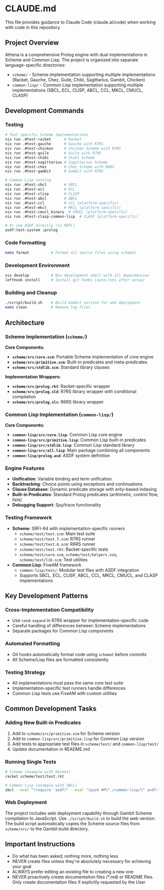 # CLAUDE.md

This file provides guidance to Claude Code (claude.ai/code) when working with code in this repository.

## Project Overview

Athena is a comprehensive Prolog engine with dual implementations in Scheme and Common Lisp. The project is organized into separate language-specific directories:

- `scheme/` - Scheme implementation supporting multiple implementations (Racket, Gauche, Chez, Guile, Chibi, Sagittarius, Gambit, Chicken)
- `common-lisp/` - Common Lisp implementation supporting multiple implementations (SBCL, ECL, CLISP, ABCL, CCL, MKCL, CMUCL, CLASP)

## Development Commands

### Testing
```bash
# Test specific Scheme implementations
nix run .#test-racket      # Racket
nix run .#test-gauche      # Gauche with R7RS
nix run .#test-chicken     # Chicken Scheme with R7RS
nix run .#test-guile       # Guile with R7RS
nix run .#test-chibi       # Chibi Scheme
nix run .#test-sagittarius # Sagittarius Scheme
nix run .#test-chez        # Chez Scheme with R6RS
nix run .#test-gambit      # Gambit with R7RS

# Common Lisp testing
nix run .#test-sbcl        # SBCL
nix run .#test-ecl         # ECL  
nix run .#test-clisp       # CLISP
nix run .#test-abcl        # ABCL
nix run .#test-ccl         # CCL (platform-specific)
nix run .#test-mkcl        # MKCL (platform-specific)
nix run .#test-cmucl_binary  # CMUCL (platform-specific)
nix run .#test-clasp-common-lisp  # CLASP (platform-specific)

# Or use ASDF directly (in REPL)
asdf:test-system :prolog
```

### Code Formatting
```bash
make format          # Format all source files using schemat
```

### Development Environment
```bash
nix develop          # Nix development shell with all dependencies
lefthook install     # Install git hooks (auto-runs after setup)
```

### Building and Cleanup
```bash
./script/build.sh    # Build Gambit version for web deployment
make clean           # Remove log files
```

## Architecture

### Scheme Implementation (`scheme/`)
**Core Components:**
- **`scheme/src/core.scm`**: Portable Scheme implementation of core engine
- **`scheme/src/primitive.scm`**: Built-in predicates and meta-predicates
- **`scheme/src/stdlib.scm`**: Standard library clauses

**Implementation Wrappers:**
- **`scheme/src/prolog.rkt`**: Racket-specific wrapper
- **`scheme/src/prolog.sld`**: R7RS library wrapper with conditional compilation
- **`scheme/src/prolog.sls`**: R6RS library wrapper

### Common Lisp Implementation (`common-lisp/`)
**Core Components:**
- **`common-lisp/src/core.lisp`**: Common Lisp core engine
- **`common-lisp/src/primitive.lisp`**: Common Lisp built-in predicates
- **`common-lisp/src/stdlib.lisp`**: Common Lisp standard library
- **`common-lisp/src/all.lisp`**: Main package combining all components
- **`common-lisp/prolog.asd`**: ASDF system definition

### Engine Features
- **Unification**: Variable binding and term unification
- **Backtracking**: Choice points using exceptions and continuations
- **Clause Database**: Dynamic predicate storage with arity-based indexing
- **Built-in Predicates**: Standard Prolog predicates (arithmetic, control flow, lists)
- **Debugging Support**: Spy/trace functionality

### Testing Framework
- **Scheme**: SRFI-64 with implementation-specific runners
  - `scheme/test/test.scm`: Main test suite
  - `scheme/test/test.7.scm`: R7RS runner
  - `scheme/test/test.6.scm`: R6RS runner
  - `scheme/test/test.rkt`: Racket-specific tests
  - `scheme/test/core.scm`, `scheme/test/helpers.scm`, `scheme/test/lib.scm`: Test utilities
- **Common Lisp**: FiveAM framework
  - `common-lisp/test/`: Modular test files with ASDF integration
  - Supports SBCL, ECL, CLISP, ABCL, CCL, MKCL, CMUCL, and CLASP implementations

## Key Development Patterns

### Cross-Implementation Compatibility
- Use `cond-expand` in R7RS wrapper for implementation-specific code
- Careful handling of differences between Scheme implementations
- Separate packages for Common Lisp components

### Automated Formatting
- Git hooks automatically format code using `schemat` before commits
- All Scheme/Lisp files are formatted consistently

### Testing Strategy
- All implementations must pass the same core test suite
- Implementation-specific test runners handle differences
- Common Lisp tests use FiveAM with custom utilities

## Common Development Tasks

### Adding New Built-in Predicates
1. Add to `scheme/src/primitive.scm` for Scheme version
2. Add to `common-lisp/src/primitive.lisp` for Common Lisp version
3. Add tests to appropriate test files in `scheme/test/` and `common-lisp/test/`
4. Update documentation in README.md

### Running Single Tests
```bash
# Scheme (example with Racket)
racket scheme/test/test.rkt

# Common Lisp (example with SBCL)
sbcl --eval "(require 'asdf)" --eval "(push #P\"./common-lisp/\" asdf:*central-registry*)" --eval "(asdf:test-system :prolog)" --quit
```

### Web Deployment
The project includes web deployment capability through Gambit Scheme compilation to JavaScript. Use `./script/build.sh` to build the web version. The build script automatically copies the Scheme source files from `scheme/src/` to the Gambit build directory.

## Important Instructions

- Do what has been asked; nothing more, nothing less
- NEVER create files unless they're absolutely necessary for achieving your goal
- ALWAYS prefer editing an existing file to creating a new one
- NEVER proactively create documentation files (*.md) or README files. Only create documentation files if explicitly requested by the User

